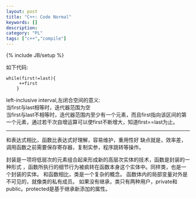 ```yaml
--- 
layout: post 
title: "C++: Code Normal" 
keywords: [] 
description: 
category: "PL"
tags: ["c++","compile"]
--- 
```

{% include JB/setup %}


如下代码:
```
while(first!=last){
	 ++first
	}
```
left-inclusive interval,左闭合空间的意义:  
当first与last相等时，迭代器范围为空  
当first与last不相等时，迭代器范围内至少有一个元素，而且first指向该区间的第一个元素，通过若干次自增运算可以使first不断增大，知道first==last为止。  


***
和表达式相比，函数比表达式好理解，容易维护，重用性好
缺点就是，效率差，调用函数之前需要保存寄存器，复制实参，程序跳转等操作。

封装是一项将低层次的元素组合起来形成新的高层次实体的技术，函数是封装的一种形式 ，函数所执行的细节行为被疯转在函数本身这个实体中。同样类，也是一个封装的实体。 和函数相比，类是一个复杂的概念。
函数体内的局部变量对外是不可见的，就像类的私有成员。
如果没有继承，类只有两种用户，private和public。protected是基于继承新添加的属性。
